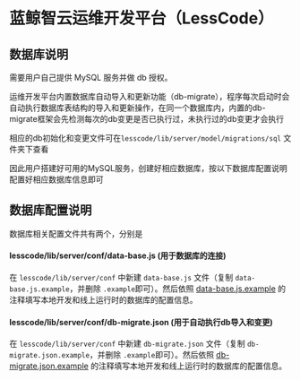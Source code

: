 # 蓝鲸智云运维开发平台（LessCode）

## 数据库说明

需要用户自己提供 MySQL 服务并做 db 授权。

运维开发平台内置数据库自动导入和更新功能（db-migrate），程序每次启动时会自动执行数据库表结构的导入和更新操作，在同一个数据库内，内置的db-migrate框架会先检测每次的db变更是否已执行过，未执行过的db变更才会执行

相应的db初始化和变更文件可在`lesscode/lib/server/model/migrations/sql` 文件夹下查看

因此用户搭建好可用的MySQL服务，创建好相应数据库，按以下数据库配置说明配置好相应数据库信息即可

## 数据库配置说明

数据库相关配置文件共有两个，分别是

#### lesscode/lib/server/conf/data-base.js (用于数据库的连接)

在 `lesscode/lib/server/conf` 中新建 `data-base.js` 文件（复制 `data-base.js.example`，并删除 `.example`即可）。然后依照 [data-base.js.example](../../lib/server/conf/data-base.js.example) 的注释填写本地开发和线上运行时的数据库的配置信息。

#### lesscode/lib/server/conf/db-migrate.json (用于自动执行db导入和变更)

在 `lesscode/lib/server/conf` 中新建 `db-migrate.json` 文件（复制 `db-migrate.json.example`，并删除 `.example`即可）。然后依照 [db-migrate.json.example](../../lib/server/conf/db-migrate.json.example) 的注释填写本地开发和线上运行时的数据库的配置信息。

